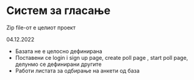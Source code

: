 # Систем за гласање
Zip file-от е целиот проект

04.12.2022
<br> 
<ul>
  <li>Базата не е целосно дефинирана</li>
  <li>Поставени се login i sign up page, create poll page , start poll page, делунмо се дефинирани другите </li>
  <li>Работи листата за одбирање на анкети од база</li>
</ul>
